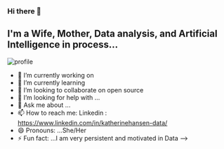 ### Hi there 👋
## I'm a Wife, Mother, Data analysis, and Artificial Intelligence in process... 
![profile](https://user-images.githubusercontent.com/76471442/135838802-fa905ef6-ad3c-4f82-85a6-2f3534a44f56.gif)


- 🔭 I’m currently working on 
- 🌱 I’m currently learning 
- 👯 I’m looking to collaborate on open source
- 🤔 I’m looking for help with ...
- 💬 Ask me about ...
- 📫 How to reach me: Linkedin : https://www.linkedin.com/in/katherinehansen-data/
- 😄 Pronouns: ...She/Her
- ⚡ Fun fact: ...I am very persistent and motivated in Data
-->
